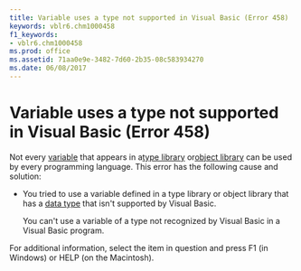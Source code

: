 ```yaml
---
title: Variable uses a type not supported in Visual Basic (Error 458)
keywords: vblr6.chm1000458
f1_keywords:
- vblr6.chm1000458
ms.prod: office
ms.assetid: 71aa0e9e-3482-7d60-2b35-08c583934270
ms.date: 06/08/2017
---
```



# Variable uses a type not supported in Visual Basic (Error 458)

Not every [variable](vbe-glossary.md) that appears in a[type library](vbe-glossary.md) or[object library](vbe-glossary.md) can be used by every programming language. This error has the following cause and solution:



- You tried to use a variable defined in a type library or object library that has a [data type](vbe-glossary.md) that isn't supported by Visual Basic.
    
    You can't use a variable of a type not recognized by Visual Basic in a Visual Basic program.
    

For additional information, select the item in question and press F1 (in Windows) or HELP (on the Macintosh).

